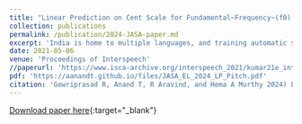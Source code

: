 ```yaml
---
title: "Linear Prediction on Cent Scale for Fundamental~Frequency~(f0) Analysis"
collection: publications
permalink: /publication/2024-JASA-paper.md
excerpt: 'India is home to multiple languages, and training automatic speech recognition (ASR) systems is challenging. Over time, each language has adopted words from other languages, such as English, leading to code-mixing. Most Indian languages also have their own unique scripts, which poses a major limitation in training multilingual and code-switching ASR systems. Inspired by results in text-to-speech synthesis, in this paper, we use an in-house rule-based phoneme-level common label set (CLS) representation to train multilingual and code-switching ASR for Indian languages. We propose two end-to-end (E2E) ASR systems. In the first system, the E2E model is trained on the CLS representation, and we use a novel data-driven backend to recover the native language script. In the second system, we propose a modification to the E2E model, wherein the CLS representation and the native language characters are used simultaneously for training. We show our results on the multilingual and code-switching (MUCS) ASR challenge 2021. Our best results achieve ≈6% and 5% improvement in word error rate over the baseline system for the multilingual and code-switching tasks, respectively, on the challenge development data.'
date: 2021-05-06
venue: 'Proceedings of Interspeech'
//paperurl: 'https://www.isca-archive.org/interspeech_2021/kumar21e_interspeech.pdf'
pdf: 'https://aanandt.github.io/files/JASA_EL_2024_LP_Pitch.pdf'
citation: 'Gowriprasad R, Anand T, R Aravind, and Hema A Murthy 2024) Linear Prediction on Cent Scale for Fundamental~Frequency~(f0) Analysis Proc. JASA Express Letters 2024'
---
```


[Download paper here](https://aanandt.github.io/files/JASA_EL_2024_LP_Pitch.pdf){:target="_blank"}
<div> 
<div id="adobe-dc-view" style="width: 100%;"></div> 
<script src="https://documentcloud.adobe.com/view-sdk/main.js"></script> 
<script type="text/javascript"> 
document.addEventListener("adobe_dc_view_sdk.ready", function(){ 
var adobeDCView = new AdobeDC.View({clientId: "a9f90938a3af4ae8b97f7768ee680c05", divId: "adobe-dc-view"});
adobeDCView.previewFile({
content:{location: {url: "https://aanandt.github.io/files/JASA_EL_2024_LP_Pitch.pdf"}},
metaData:{fileName: "JASA_EL_2024_LP_Pitch.pdf"}
}, {embedMode: "IN_LINE"});
});
</script>
</div>
